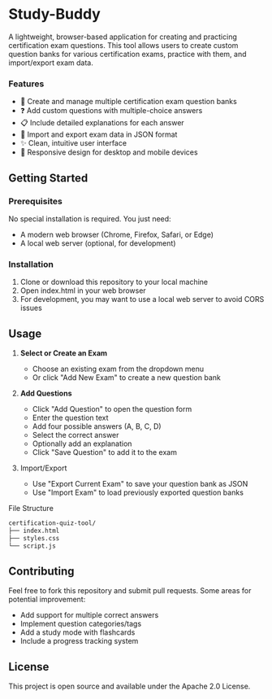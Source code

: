 # Study-Buddy

A lightweight, browser-based application for creating and practicing certification exam questions. This tool allows users to create custom question banks for various certification exams, practice with them, and import/export exam data.

### Features

- 📝 Create and manage multiple certification exam question banks
- ❓ Add custom questions with multiple-choice answers
- 📋 Include detailed explanations for each answer
- 💾 Import and export exam data in JSON format
- ✨ Clean, intuitive user interface
- 📱 Responsive design for desktop and mobile devices

## Getting Started

### Prerequisites

No special installation is required. You just need:

- A modern web browser (Chrome, Firefox, Safari, or Edge)
- A local web server (optional, for development)

### Installation

1. Clone or download this repository to your local machine
2. Open index.html in your web browser
3. For development, you may want to use a local web server to avoid CORS issues

## Usage

1. **Select or Create an Exam**

   - Choose an existing exam from the dropdown menu
   - Or click "Add New Exam" to create a new question bank

2. **Add Questions**

   - Click "Add Question" to open the question form
   - Enter the question text
   - Add four possible answers (A, B, C, D)
   - Select the correct answer
   - Optionally add an explanation
   - Click "Save Question" to add it to the exam

3. Import/Export

   - Use "Export Current Exam" to save your question bank as JSON
   - Use "Import Exam" to load previously exported question banks



File Structure

```bash
certification-quiz-tool/
├── index.html
├── styles.css
└── script.js
```

## Contributing

Feel free to fork this repository and submit pull requests. Some areas for potential improvement:

- Add support for multiple correct answers
- Implement question categories/tags
- Add a study mode with flashcards
- Include a progress tracking system

## License
This project is open source and available under the Apache 2.0 License.